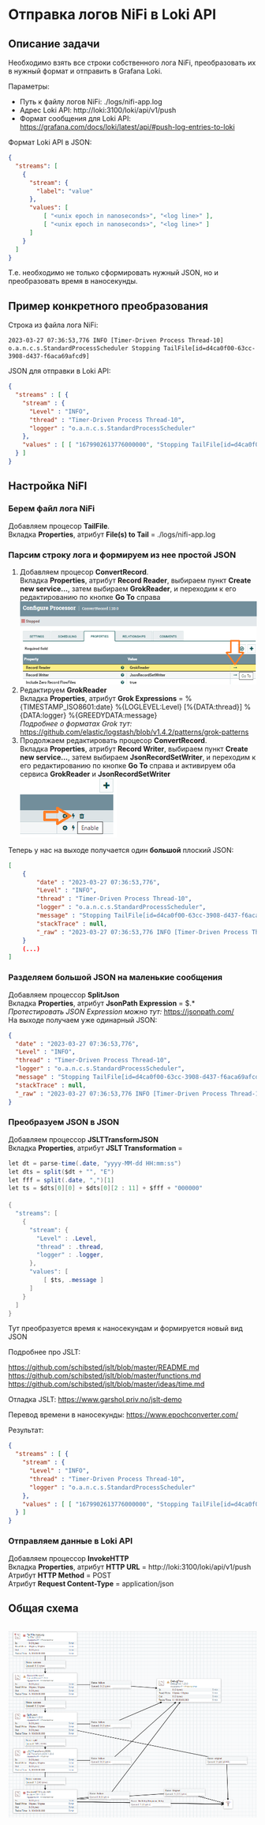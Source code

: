 # Отправка логов NiFi в Loki API

## Описание задачи
Необходимо взять все строки собственного лога NiFi, преобразовать их в нужный формат и отправить в Grafana Loki.

Параметры:
* Путь к файлу логов NiFi: ./logs/nifi-app.log
* Адрес Loki API: http://loki:3100/loki/api/v1/push
* Формат сообщения для Loki API: https://grafana.com/docs/loki/latest/api/#push-log-entries-to-loki

Формат Loki API в JSON:
```json
{
  "streams": [
    {
      "stream": {
        "label": "value"
      },
      "values": [
          [ "<unix epoch in nanoseconds>", "<log line>" ],
          [ "<unix epoch in nanoseconds>", "<log line>" ]
      ]
    }
  ]
}
```

Т.е. необходимо не только сформировать нужный JSON, но и преобразовать время в наносекунды.

## Пример конкретного преобразования

Строка из файла лога NiFi:
```log
2023-03-27 07:36:53,776 INFO [Timer-Driven Process Thread-10] o.a.n.c.s.StandardProcessScheduler Stopping TailFile[id=d4ca0f00-63cc-3908-d437-f6aca69afcd9]
```

JSON для отправки в Loki API:
```json
{
  "streams" : [ {
    "stream" : {
      "Level" : "INFO",
      "thread" : "Timer-Driven Process Thread-10",
      "logger" : "o.a.n.c.s.StandardProcessScheduler"
    },
    "values" : [ [ "1679902613776000000", "Stopping TailFile[id=d4ca0f00-63cc-3908-d437-f6aca69afcd9]" ] ]
  } ]
}
```

## Настройка NiFI

### Берем файл лога NiFi
Добавляем процесор **TailFile**.
</br>Вкладка **Properties**, атрибут **File(s) to Tail** = ./logs/nifi-app.log

### Парсим строку лога и формируем из нее простой JSON
1. Добавляем процесор **ConvertRecord**.
</br>Вкладка **Properties**, атрибут **Record Reader**, выбираем пункт **Create new service...**, затем выбираем **GrokReader**, и переходим к его редактированию по кнопке **Go To** справа
</br>![Nifi Log GoTo](images/nifi_log_convrec_goto.png)
2. Редактируем **GrokReader**
</br>Вкладка **Properties**, атрибут **Grok Expressions** = %{TIMESTAMP_ISO8601:date} %{LOGLEVEL:Level} \[%{DATA:thread}] %{DATA:logger} %{GREEDYDATA:message}
</br>*Подробнее о форматах Grok тут:* https://github.com/elastic/logstash/blob/v1.4.2/patterns/grok-patterns
3. Продолжаем редактировать процесор **ConvertRecord**.
</br>Вкладка **Properties**, атрибут **Record Writer**, выбираем пункт **Create new service...**, затем выбираем **JsonRecordSetWriter**, и переходим к его редактированию по кнопке **Go To** справа и активируем оба сервиса **GrokReader** и **JsonRecordSetWriter**
</br>![Nifi Service Enable](images/nifi_ds_type_enable.png)

Теперь у нас на выходе получается один **большой** плоский JSON:
```json
[
    {
        "date" : "2023-03-27 07:36:53,776",
        "Level" : "INFO",
        "thread" : "Timer-Driven Process Thread-10",
        "logger" : "o.a.n.c.s.StandardProcessScheduler",
        "message" : "Stopping TailFile[id=d4ca0f00-63cc-3908-d437-f6aca69afcd9]",
        "stackTrace" : null,
        "_raw" : "2023-03-27 07:36:53,776 INFO [Timer-Driven Process Thread-10] o.a.n.c.s.StandardProcessScheduler Stopping TailFile[id=d4ca0f00-63cc-3908-d437-f6aca69afcd9]"
    }
    (...)
]
```

### Разделяем большой JSON на маленькие сообщения
Добавляем процессор **SplitJson**
</br>Вкладка **Properties**, атрибут **JsonPath Expression** = $.*
</br>*Протестировать JSON Expression можно тут:* https://jsonpath.com/
</br>На выходе получаем уже одинарный JSON:
```json
{
  "date" : "2023-03-27 07:36:53,776",
  "Level" : "INFO",
  "thread" : "Timer-Driven Process Thread-10",
  "logger" : "o.a.n.c.s.StandardProcessScheduler",
  "message" : "Stopping TailFile[id=d4ca0f00-63cc-3908-d437-f6aca69afcd9]",
  "stackTrace" : null,
  "_raw" : "2023-03-27 07:36:53,776 INFO [Timer-Driven Process Thread-10] o.a.n.c.s.StandardProcessScheduler Stopping TailFile[id=d4ca0f00-63cc-3908-d437-f6aca69afcd9]"
}
```

### Преобразуем JSON в JSON
Добавляем процессор **JSLTTransformJSON**
</br>Вкладка **Properties**, атрибут **JSLT Transformation** = 
```java
let dt = parse-time(.date, "yyyy-MM-dd HH:mm:ss")
let dts = split($dt + "", "E")
let fff = split(.date, ",")[1]
let ts = $dts[0][0] + $dts[0][2 : 11] + $fff + "000000"

{
  "streams": [
    {
      "stream": {
        "Level" : .Level,
        "thread" : .thread,
        "logger" : .logger,
      },
      "values": [
          [ $ts, .message ]
      ]
    }
  ]
}

```
Тут преобразуется время к наносекундам и формируется новый вид JSON

Подробнее про JSLT:

https://github.com/schibsted/jslt/blob/master/README.md
https://github.com/schibsted/jslt/blob/master/functions.md
https://github.com/schibsted/jslt/blob/master/ideas/time.md

Отладка JSLT: https://www.garshol.priv.no/jslt-demo

Перевод времени в наносекунды: https://www.epochconverter.com/

Результат:
```json
{
  "streams" : [ {
    "stream" : {
      "Level" : "INFO",
      "thread" : "Timer-Driven Process Thread-10",
      "logger" : "o.a.n.c.s.StandardProcessScheduler"
    },
    "values" : [ [ "1679902613776000000", "Stopping TailFile[id=d4ca0f00-63cc-3908-d437-f6aca69afcd9]" ] ]
  } ]
}
```

### Отправляем данные в Loki API
Добавляем процессор **InvokeHTTP**
</br>Вкладка **Properties**, атрибут **HTTP URL** = http://loki:3100/loki/api/v1/push
</br>Атрибут **HTTP Method** = POST
</br>Атрибут **Request Content-Type** = application/json

## Общая схема
</br>![Nifi Log Schema](images/nifi_log_schema.png)